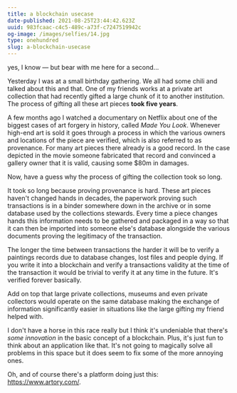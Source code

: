 ```yaml
---
title: a blockchain usecase
date-published: 2021-08-25T23:44:42.623Z
uuid: 983fcaac-c4c5-489c-a73f-c7247519942c
og-image: /images/selfies/14.jpg
type: onehundred
slug: a-blockchain-usecase
---
```

yes, I know — but bear with me here for a second...

Yesterday I was at a small birthday gathering. We all had some chili and talked about this and that. One of my friends works at a private art collection that had recently gifted a large chunk of it to another institution. The process of gifting all these art pieces **took five years**. 

A few months ago I watched a documentary on Netflix about one of the biggest cases of art forgery in history, called *Made You Look*. Whenever high-end art is sold it goes through a process in which the various owners and locations of the piece are verified, which is also referred to as provenance. For many art pieces there already is a good record. In the case depicted in the movie someone fabricated that record and convinced a gallery owner that it is valid, causing some $80m in damages.

Now, have a guess why the process of gifting the collection took so long. 

It took so long because proving provenance is hard. These art pieces haven't changed hands in decades, the paperwork proving such transactions is in a binder somewhere down in the archive or in some database used by the collections stewards. Every time a piece changes hands this information needs to be gathered and packaged in a way so that it can then be imported into someone else's database alongside the various documents proving the legitimacy of the transaction. 

The longer the time between transactions the harder it will be to verify a paintings records due to database changes, lost files and people dying. If you write it into a blockchain and verify a transactions validity at the time of the transaction it would be trivial to verify it at any time in the future. It's verified forever basically. 

Add on top that large private collections, museums and even private collectors would operate on the same database making the exchange of information significantly easier in situations like the large gifting my friend helped with.

I don't have a horse in this race really but I think it's undeniable that there's *some innovation* in the basic concept of a blockchain. Plus, it's just fun to think about an application like that. It's not going to magically solve all problems in this space but it does seem to fix some of the more annoying ones.

Oh, and of course there's a platform doing just this: <https://www.artory.com/>.